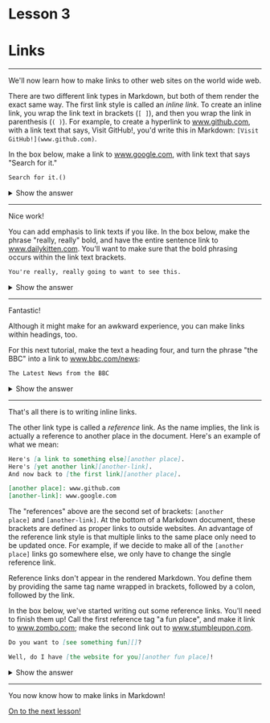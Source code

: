 # Lesson 3

# **Links**

---

We'll now learn how to make links to other web sites on the world wide web.

There are two different link types in Markdown, but both of them render the exact same way. The first link style is called an *inline link*. To create an inline link, you wrap the link text in brackets (`[ ]`), and then you wrap the link in parenthesis (`( )`). For example, to create a hyperlink to www.github.com, with a link text that says, Visit GitHub!, you'd write this in Markdown: `[Visit GitHub!](www.github.com)`.

In the box below, make a link to www.google.com, with link text that says "Search for it."

```markdown
Search for it.()
```

<details>
<summary>Show the answer</summary>

```markdown
[Search for it.](www.google.com)
```
</details>

---

Nice work!

You can add emphasis to link texts if you like. In the box below, make the phrase "really, really" bold, and have the entire sentence link to www.dailykitten.com. You'll want to make sure that the bold phrasing occurs within the link text brackets.

```markdown
You're really, really going to want to see this.
```
<details>
<summary>Show the answer</summary>

```markdown
[You're **really, really** going to want to see this.](www.dailykitten.com)
```
</details>


---

Fantastic!

Although it might make for an awkward experience, you can make links within headings, too.

For this next tutorial, make the text a heading four, and turn the phrase "the BBC" into a link to www.bbc.com/news:

```markdown
The Latest News from the BBC
```
<details>
<summary>Show the answer</summary>

```markdown
#### The Latest News from [the BBC](www.bbc.com/news)
```
</details>

---

That's all there is to writing inline links.

The other link type is called a *reference* link. As the name implies, the link is actually a reference to another place in the document. Here's an example of what we mean:

```markdown
Here's [a link to something else][another place].
Here's [yet another link][another-link].
And now back to [the first link][another place].

[another place]: www.github.com
[another-link]: www.google.com
```

The "references" above are the second set of brackets: `[another place]` and `[another-link]`. At the bottom of a Markdown document, these brackets are defined as proper links to outside websites. An advantage of the reference link style is that multiple links to the same place only need to be updated once. For example, if we decide to make all of the `[another place]` links go somewhere else, we only have to change the single reference link.

Reference links don't appear in the rendered Markdown. You define them by providing the same tag name wrapped in brackets, followed by a colon, followed by the link.

In the box below, we've started writing out some reference links. You'll need to finish them up! Call the first reference tag "a fun place", and make it link to www.zombo.com; make the second link out to www.stumbleupon.com.

```markdown
Do you want to [see something fun][]?

Well, do I have [the website for you][another fun place]!
```
<details>
<summary>Show the answer</summary>

```markdown
Do you want to [see something fun][a fun place]?

Well, do I have [the website for you][another fun place]!

[a fun place]: www.zombo.com
[another fun place]: www.stumbleupon.com
```
</details>

---

You now know how to make links in Markdown!

[On to the next lesson!](Lesson%204.md)
